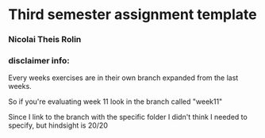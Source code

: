 # Third semester assignment template


### Nicolai Theis Rolin


### disclaimer info:

Every weeks exercises are in their own branch expanded from the last weeks.

So if you're evaluating week 11 look in the branch called "week11"

Since I link to the branch with the specific folder I didn't think I needed to specify, but hindsight is 20/20